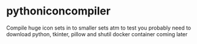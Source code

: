 # pythoniconcompiler
Compile huge icon sets in to smaller sets
atm to test you probably need to download python, tkinter, pillow and shutil
docker container coming later
